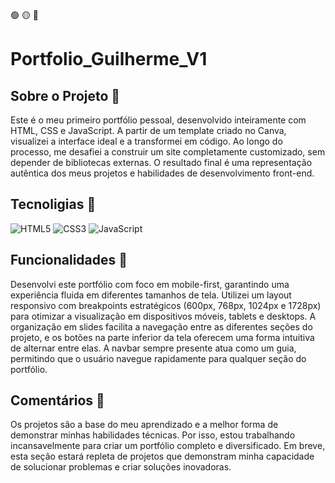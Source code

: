 🟢 🟡 🔴

# Portfolio_Guilherme_V1

## Sobre o Projeto :paperclip:

Este é o meu primeiro portfólio pessoal, desenvolvido inteiramente com HTML, CSS e JavaScript. A partir de um template criado no Canva, visualizei a interface ideal e a transformei em código. Ao longo do processo, me desafiei a construir um site completamente customizado, sem depender de bibliotecas externas. O resultado final é uma representação autêntica dos meus projetos e habilidades de desenvolvimento front-end.

## Tecnoligias :gem:

![HTML5](https://img.shields.io/badge/html5-%23E34F26.svg?style=for-the-badge&logo=html5&logoColor=white)
![CSS3](https://img.shields.io/badge/css3-%231572B6.svg?style=for-the-badge&logo=css3&logoColor=white)
![JavaScript](https://img.shields.io/badge/javascript-%23323330.svg?style=for-the-badge&logo=javascript&logoColor=%23F7DF1E)


## Funcionalidades :rocket:

Desenvolvi este portfólio com foco em mobile-first, garantindo uma experiência fluida em diferentes tamanhos de tela. Utilizei um layout responsivo com breakpoints estratégicos (600px, 768px, 1024px e 1728px) para otimizar a visualização em dispositivos móveis, tablets e desktops. A organização em slides facilita a navegação entre as diferentes seções do projeto, e os botões na parte inferior da tela oferecem uma forma intuitiva de alternar entre elas. A navbar sempre presente atua como um guia, permitindo que o usuário navegue rapidamente para qualquer seção do portfólio.


## Comentários :speech_balloon:

Os projetos são a base do meu aprendizado e a melhor forma de demonstrar minhas habilidades técnicas. Por isso, estou trabalhando incansavelmente para criar um portfólio completo e diversificado. Em breve, esta seção estará repleta de projetos que demonstram minha capacidade de solucionar problemas e criar soluções inovadoras.

